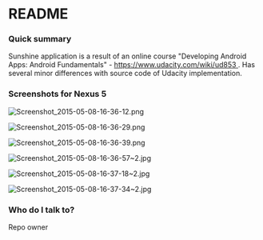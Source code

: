 # README #

### Quick summary ###

Sunshine application is a result of an online course "Developing Android Apps: Android Fundamentals" - [https://www.udacity.com/wiki/ud853 ]() .
Has several minor differences with source code of Udacity implementation.

### Screenshots for Nexus 5 ###

![Screenshot_2015-05-08-16-36-12.png](https://bitbucket.org/repo/RjKoox/images/1222951698-Screenshot_2015-05-08-16-36-12.png)

![Screenshot_2015-05-08-16-36-29.png](https://bitbucket.org/repo/RjKoox/images/2616452002-Screenshot_2015-05-08-16-36-29.png)

![Screenshot_2015-05-08-16-36-39.png](https://bitbucket.org/repo/RjKoox/images/2022225402-Screenshot_2015-05-08-16-36-39.png)

![Screenshot_2015-05-08-16-36-57~2.jpg](https://bitbucket.org/repo/RjKoox/images/2104876600-Screenshot_2015-05-08-16-36-57~2.jpg)

![Screenshot_2015-05-08-16-37-18~2.jpg](https://bitbucket.org/repo/RjKoox/images/3793521772-Screenshot_2015-05-08-16-37-18~2.jpg)

![Screenshot_2015-05-08-16-37-34~2.jpg](https://bitbucket.org/repo/RjKoox/images/1158512198-Screenshot_2015-05-08-16-37-34~2.jpg)

### Who do I talk to? ###

Repo owner